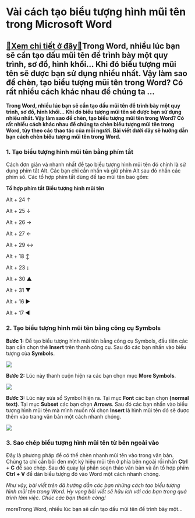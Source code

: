 Vài cách tạo biểu tượng hình mũi tên trong Microsoft Word
=========================================================

[:gift:Xem chi tiết ở đây:gift:](https://hddtvn.com/vai-cach-tao-bieu-tuong-hinh-mui-ten-trong-microsoft-word/)Trong Word, nhiều lúc bạn sẽ cần tạo dấu mũi tên để trình bày một quy trình, sơ đồ, hình khối… Khi đó biểu tượng mũi tên sẽ được bạn sử dụng nhiều nhất. Vậy làm sao để chèn, tạo biểu tượng mũi tên trong Word? Có rất nhiều cách khác nhau để chúng ta …
----------------------------------------------------------------------------------------------------------------------------------------------------------------------------------------------------------------------------------------------------------

**Trong Word, nhiều lúc bạn sẽ cần tạo dấu mũi tên để trình bày một quy trình, sơ đồ, hình khối… Khi đó biểu tượng mũi tên sẽ được bạn sử dụng nhiều nhất. Vậy làm sao để chèn, tạo biểu tượng mũi tên trong Word? Có rất nhiều cách khác nhau để chúng ta chèn biểu tượng mũi tên trong Word, tùy theo các thao tác của mỗi người. Bài viết dưới đây sẽ hướng dẫn bạn cách chèn biểu tượng mũi tên trong Word.**


### 1. Tạo biểu tượng hình mũi tên bằng phím tắt


Cách đơn giản và nhanh nhất để tạo biểu tượng hình mũi tên đó chính là sử dụng phím tắt Alt. Các bạn chỉ cần nhấn và giữ phím Alt sau đó nhấn các phím số. Các tổ hợp phím tắt dùng để tạo mũi tên bao gồm:





**Tổ hợp phím tắt**
**Biểu tượng hình mũi tên**


Alt + 24
↑


Alt + 25
↓


Alt + 26
→


Alt + 27
←


Alt + 29
↔


Alt + 18
↕


Alt + 23
↨


Alt + 30
▲


Alt + 31
▼


Alt + 16
►


Alt + 17
◄



### 2. Tạo biểu tượng hình mũi tên bằng công cụ Symbols


**Bước 1:** Để tạo biểu tượng hình mũi tên bằng công cụ Symbols, đầu tiên các bạn cần chọn thẻ **Insert** trên thanh công cụ. Sau đó các bạn nhấn vào biểu tượng của **Symbols**.


![](https://hddtvn.com/wp-content/uploads/2021/01/ty0izII.png)


**Bước 2:** Lúc này thanh cuộn hiện ra các bạn chọn mục **More Symbols**.


![](https://hddtvn.com/wp-content/uploads/2021/01/0vkpx1O.png)


**Bước 3:** Lúc này sửa sổ Symbol hiện ra. Tại mục **Font** các bạn chọn **(normal text)**. Tại mục **Subset** các bạn chọn **Arrows**. Sau đó các bạn nhấn vào biểu tượng hình mũi tên mà mình muốn rồi chọn **Insert** là hình mũi tên đó sẽ được thêm vào trang văn bản một cách nhanh chóng.


[![](https://hddtvn.com/wp-content/uploads/2021/01/cezui1I.png)](https://hddtvn.com/wp-content/uploads/2021/01/cezui1I.png)


### 3. Sao chép biểu tượng hình mũi tên từ bên ngoài vào


Đây là phương pháp để có thể chèn nhanh mũi tên vào trong văn bản. Chúng ta chỉ cần bôi đen một ký hiệu mũi tên ở phía bên ngoài rồi nhấn **Ctrl + C** để sao chép. Sau đó quay lại phần soạn thảo văn bản và ấn tổ hợp phím **Ctrl + V** để dán biểu tượng đó vào Word một cách nhanh chóng.


*Như vậy, bài viết trên đã hướng dẫn các bạn những cách tạo biểu tượng hình mũi tên trong Word. Hy vọng bài viết sẽ hữu ích với các bạn trong quá trình làm việc. Chúc các bạn thành công!*


moreTrong Word, nhiều lúc bạn sẽ cần tạo dấu mũi tên để trình bày một…

